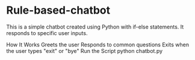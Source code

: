 # Rule-based-chatbot
This is a simple chatbot created using Python with if-else statements. It responds to specific user inputs.

How It Works
Greets the user
Responds to common questions
Exits when the user types "exit" or "bye"
Run the Script
python chatbot.py

